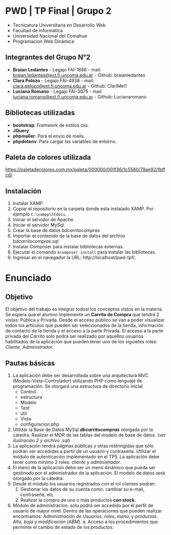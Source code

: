 # PWD | TP Final | Grupo 2
- Tecnicatura Universitaria en Desarrollo Web
- Facultad de Informática
- Universidad Nacional del Comahue
- Programacion Web Dinámica

## Integrantes del Grupo N°2
- **Braian Ledantes** - Legajo FAI-1686 - mail: braian.ledantes@est.fi.uncoma.edu.ar - Github: braianledantes
- **Clara Pelozo** - Legajo FAI-4938 - mail: clara.pelozo@est.fi.uncoma.edu.ar - Github: ClariMel1
- **Luciana Romano** - Legajo FAI-3075 - mail: luciana.romano@est.fi.uncoma.edu.ar - Github: Lucianaromano

## Bibliotecas utilizadas
- **bootstrap**: Framwork de estilos css.
- **JQuery**
- **phpmailer**: Para el envio de mails.
- **phpdotenv**: Para cargar las variables de entorno.

## Paleta de colores utilizada
https://paletadecolores.com.mx/paleta/000000/001f36/1c5560/79ae92/fbffcd/

## Instalación
1. Instalar XAMP.
2. Copiar el repositorio en la carpeta donde esta instalado XAMP. Por ejemplo `C:\xampp\htdocs`.
3. Iniciar el servidor de Apache.
4. Iniciar el servidor MySql
5. Crear la base de datos *bdcarritocompras*
6. Importar el contenido de la base de datos del archivo *bdcarritocompras.sql*
7. Instalar Composer para instalar bibliotecas externas.
8. Ejecutar el comando `$composer install` para instalar las bibliotecas.
9. Ingresar en el navegador la URL: http://localhost/pwd-tpf/.

# Enunciado
## Objetivo
El objetivo del trabajo es integrar todosl los conceptos vistos en la materia. Se espera que el alumno implemente un **Carrito de Compra** que tendrá 2 vistas: Pública y Privada.
Desde el acceso público se van a poder visualizar todos los artículos que pueden ser seleccionados de la tienda, información de contacto de la tienda y el acceso a la parte Privada.
El acceso a la parte privada del *Carrito* solo podrá ser realizado por aquellos usuarios habilitados de la aplicación que pueden tener uno de los siguietes roles: *Cliente*, *Administrador*.
## Pautas básicas
1. La aplicación debe ser desarrollada sobre una arquitectura MVC (Modelo-Vista-Controlador) utilizando PHP como lenguaje de programación. Se otorgará una estructura de directorio inicial.
    - Control
    - estructura
    - Modelo
    - Test
    - util
    - Vista
    - configuracion.php
2. Utilizar la Base de Datos MySql ***dbcarritocompras*** otorgada por la cátedra. Realizar el MOR de las tablas del modelo de base de datos. (*ver ilustración 2 y archivo .sql*)
3. La aplicación tendrá páginas públicas y otras restringidas que sólo podrán ser accedidas a partir de un usuario y contraseña. Utilizar el módulo de autenticación implementado en el TP5. La aplicación debe tener como mínimo 2 roles: *cliente* y *administrador*.
4. El menú de la aplicación debe ser un menú dinámico que pueda ser gestinodo por el administrador de la aplicación. El modelo de datos será otorgado por la cátedra.
5. Desde el módulo los usuarios registrados con el rol *clientes* podrán:
    1. Gestionar los datos de su cuenta como: cambiar su e-mail, contraseña, etc.
    2. Realizar la compra de uno o más productos **con stock**.
6. Módulo de administracion, solo podrá ser accedido por el perfil de usuario de mayor nivel. Dentro de las operaciones que pueden realizar encontramos: *Administración de Usuarios*, *roles*, *menú*, y *productos*. *Alta, baja y modificación* (*ABM*).
    a. Acceso a los procedimientos que perminte el cambio de estado de los *productos*.

